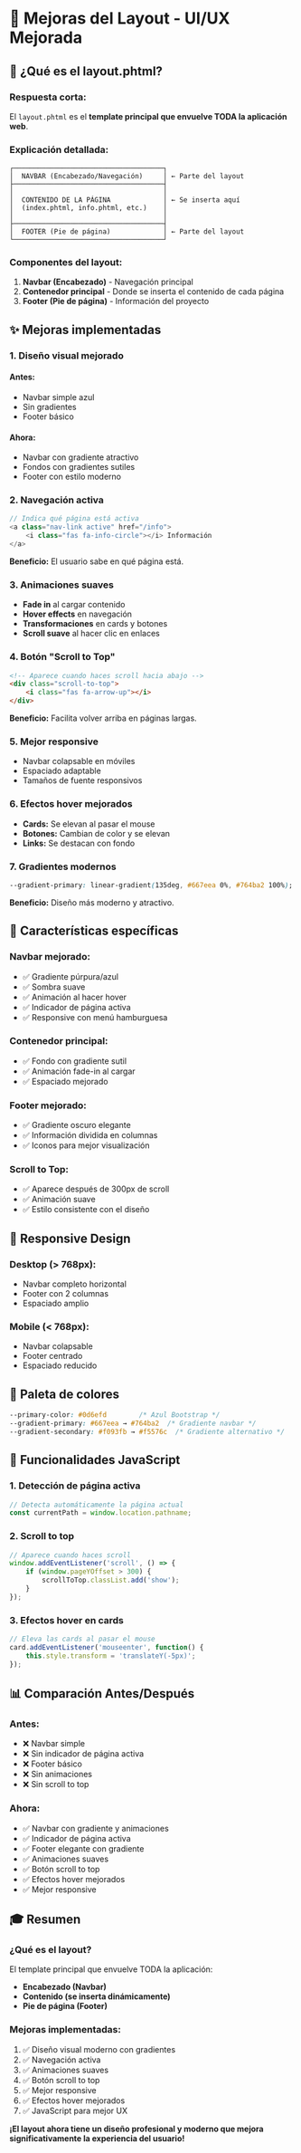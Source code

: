 # 🎨 Mejoras del Layout - UI/UX Mejorada

## 🤔 ¿Qué es el layout.phtml?

### **Respuesta corta:**
El `layout.phtml` es el **template principal que envuelve TODA la aplicación web**.

### **Explicación detallada:**

```
┌─────────────────────────────────────┐
│  NAVBAR (Encabezado/Navegación)     │ ← Parte del layout
├─────────────────────────────────────┤
│                                     │
│  CONTENIDO DE LA PÁGINA             │ ← Se inserta aquí
│  (index.phtml, info.phtml, etc.)    │
│                                     │
├─────────────────────────────────────┤
│  FOOTER (Pie de página)             │ ← Parte del layout
└─────────────────────────────────────┘
```

### **Componentes del layout:**

1. **Navbar (Encabezado)** - Navegación principal
2. **Contenedor principal** - Donde se inserta el contenido de cada página
3. **Footer (Pie de página)** - Información del proyecto

## ✨ Mejoras implementadas

### 1. **Diseño visual mejorado**

#### **Antes:**
- Navbar simple azul
- Sin gradientes
- Footer básico

#### **Ahora:**
- Navbar con gradiente atractivo
- Fondos con gradientes sutiles
- Footer con estilo moderno

### 2. **Navegación activa**

```php
// Indica qué página está activa
<a class="nav-link active" href="/info">
    <i class="fas fa-info-circle"></i> Información
</a>
```

**Beneficio:** El usuario sabe en qué página está.

### 3. **Animaciones suaves**

- **Fade in** al cargar contenido
- **Hover effects** en navegación
- **Transformaciones** en cards y botones
- **Scroll suave** al hacer clic en enlaces

### 4. **Botón "Scroll to Top"**

```html
<!-- Aparece cuando haces scroll hacia abajo -->
<div class="scroll-to-top">
    <i class="fas fa-arrow-up"></i>
</div>
```

**Beneficio:** Facilita volver arriba en páginas largas.

### 5. **Mejor responsive**

- Navbar colapsable en móviles
- Espaciado adaptable
- Tamaños de fuente responsivos

### 6. **Efectos hover mejorados**

- **Cards:** Se elevan al pasar el mouse
- **Botones:** Cambian de color y se elevan
- **Links:** Se destacan con fondo

### 7. **Gradientes modernos**

```css
--gradient-primary: linear-gradient(135deg, #667eea 0%, #764ba2 100%);
```

**Beneficio:** Diseño más moderno y atractivo.

## 🎯 Características específicas

### **Navbar mejorado:**
- ✅ Gradiente púrpura/azul
- ✅ Sombra suave
- ✅ Animación al hacer hover
- ✅ Indicador de página activa
- ✅ Responsive con menú hamburguesa

### **Contenedor principal:**
- ✅ Fondo con gradiente sutil
- ✅ Animación fade-in al cargar
- ✅ Espaciado mejorado

### **Footer mejorado:**
- ✅ Gradiente oscuro elegante
- ✅ Información dividida en columnas
- ✅ Iconos para mejor visualización

### **Scroll to Top:**
- ✅ Aparece después de 300px de scroll
- ✅ Animación suave
- ✅ Estilo consistente con el diseño

## 📱 Responsive Design

### **Desktop (> 768px):**
- Navbar completo horizontal
- Footer con 2 columnas
- Espaciado amplio

### **Mobile (< 768px):**
- Navbar colapsable
- Footer centrado
- Espaciado reducido

## 🎨 Paleta de colores

```css
--primary-color: #0d6efd        /* Azul Bootstrap */
--gradient-primary: #667eea → #764ba2  /* Gradiente navbar */
--gradient-secondary: #f093fb → #f5576c  /* Gradiente alternativo */
```

## 🚀 Funcionalidades JavaScript

### 1. **Detección de página activa**
```javascript
// Detecta automáticamente la página actual
const currentPath = window.location.pathname;
```

### 2. **Scroll to top**
```javascript
// Aparece cuando haces scroll
window.addEventListener('scroll', () => {
    if (window.pageYOffset > 300) {
        scrollToTop.classList.add('show');
    }
});
```

### 3. **Efectos hover en cards**
```javascript
// Eleva las cards al pasar el mouse
card.addEventListener('mouseenter', function() {
    this.style.transform = 'translateY(-5px)';
});
```

## 📊 Comparación Antes/Después

### **Antes:**
- ❌ Navbar simple
- ❌ Sin indicador de página activa
- ❌ Footer básico
- ❌ Sin animaciones
- ❌ Sin scroll to top

### **Ahora:**
- ✅ Navbar con gradiente y animaciones
- ✅ Indicador de página activa
- ✅ Footer elegante con gradiente
- ✅ Animaciones suaves
- ✅ Botón scroll to top
- ✅ Efectos hover mejorados
- ✅ Mejor responsive

## 🎓 Resumen

### **¿Qué es el layout?**
El template principal que envuelve TODA la aplicación:
- **Encabezado (Navbar)**
- **Contenido (se inserta dinámicamente)**
- **Pie de página (Footer)**

### **Mejoras implementadas:**
1. ✅ Diseño visual moderno con gradientes
2. ✅ Navegación activa
3. ✅ Animaciones suaves
4. ✅ Botón scroll to top
5. ✅ Mejor responsive
6. ✅ Efectos hover mejorados
7. ✅ JavaScript para mejor UX

**¡El layout ahora tiene un diseño profesional y moderno que mejora significativamente la experiencia del usuario!**
